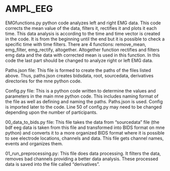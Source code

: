 # AMPL_EEG
EMGfunctions.py python code analyzes left and right EMG data. This code corrects the mean value of the data, filters it, rectifies it and plots it each time. This data analysis is according to the time and time vector is created in the code. It is from the beginning until the end but it is possible to check a specific time with time filters.
There are 4 functions: remove_mean, emg_filter, emg_rectify, altogether. Altogether function rectifies and filters emg data and the data with corrected mean is used in this function. 
In this code the last part should be changed to analyze right or left EMG data. 


Paths.json file: This file is formed to create the paths of the files listed above. Thus, paths.json creates bidsdata, root, sourcedata, derivatives directories for the mne python code.

Config.py file: This is a python code written to determine the values and parameters in the main mne python code. This includes naming format of the file as well as defining and naming the paths. Paths.json is used. Config is imported later to the code.
Line 50 of config.py may need to be changed depending upon the number of participants.

00_data_to_bids.py file: This file takes the data from “sourcedata” file (the bdf eeg data is taken from this file and transformed into BIDS format on mne python) and converts it to a more organized BIDS format where it is possible to see electrode locations, channels and data. This file gets channel names, events and organizes them.

01_run_preprocessing.py: This file does data processing. It filters the data, removes bad channels providing a better data analysis. These processed data is saved into the file called “derivatives”.


